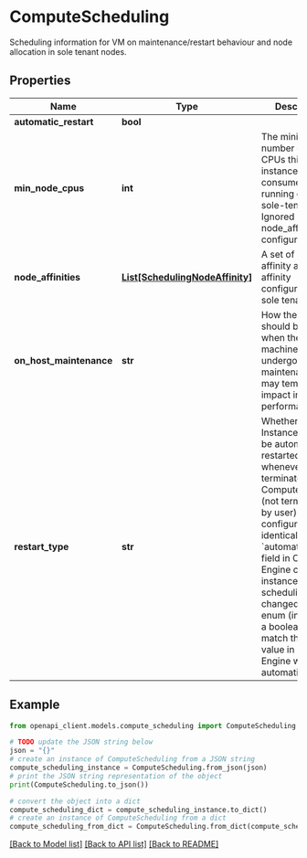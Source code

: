 # ComputeScheduling

Scheduling information for VM on maintenance/restart behaviour and node allocation in sole tenant nodes.

## Properties

Name | Type | Description | Notes
------------ | ------------- | ------------- | -------------
**automatic_restart** | **bool** |  | [optional] 
**min_node_cpus** | **int** | The minimum number of virtual CPUs this instance will consume when running on a sole-tenant node. Ignored if no node_affinites are configured. | [optional] 
**node_affinities** | [**List[SchedulingNodeAffinity]**](SchedulingNodeAffinity.md) | A set of node affinity and anti-affinity configurations for sole tenant nodes. | [optional] 
**on_host_maintenance** | **str** | How the instance should behave when the host machine undergoes maintenance that may temporarily impact instance performance. | [optional] 
**restart_type** | **str** | Whether the Instance should be automatically restarted whenever it is terminated by Compute Engine (not terminated by user). This configuration is identical to &#x60;automaticRestart&#x60; field in Compute Engine create instance under scheduling. It was changed to an enum (instead of a boolean) to match the default value in Compute Engine which is automatic restart. | [optional] 

## Example

```python
from openapi_client.models.compute_scheduling import ComputeScheduling

# TODO update the JSON string below
json = "{}"
# create an instance of ComputeScheduling from a JSON string
compute_scheduling_instance = ComputeScheduling.from_json(json)
# print the JSON string representation of the object
print(ComputeScheduling.to_json())

# convert the object into a dict
compute_scheduling_dict = compute_scheduling_instance.to_dict()
# create an instance of ComputeScheduling from a dict
compute_scheduling_from_dict = ComputeScheduling.from_dict(compute_scheduling_dict)
```
[[Back to Model list]](../README.md#documentation-for-models) [[Back to API list]](../README.md#documentation-for-api-endpoints) [[Back to README]](../README.md)



